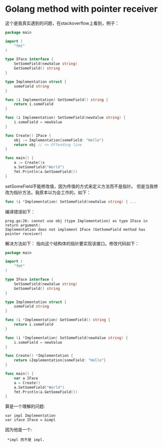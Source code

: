 # Golang method with pointer receiver
这个是我真实遇到的问题，在stackoverflow上看到，例子：
```go
package main

import (
    "fmt"
)

type IFace interface {
    SetSomeField(newValue string)
    GetSomeField() string
}

type Implementation struct {
    someField string
}

func (i Implementation) GetSomeField() string {
    return i.someField
}

func (i Implementation) SetSomeField(newValue string) {
    i.someField = newValue
}

func Create() IFace {
    obj := Implementation{someField: "Hello"}
    return obj // <= Offending line
}

func main() {
    a := Create()x
    a.SetSomeField("World")
    fmt.Println(a.GetSomeField())
}

```

setSomeField不能修改值，因为传值的方式来定义方法而不是指针。
但是当我修改为指针方法，我原本以为会工作的，如下：
```go
func (i *Implementation) SetSomeField(newValue string) { ...

```
编译错误如下：
```
prog.go:26: cannot use obj (type Implementation) as type IFace in return argument:
Implementation does not implement IFace (GetSomeField method has pointer receiver)
```
解决方法如下：
指向这个结构体的指针要实现该接口。修改代码如下：
```go
package main

import (
    "fmt"
)

type IFace interface {
    SetSomeField(newValue string)
    GetSomeField() string
}

type Implementation struct {
    someField string
}    

func (i *Implementation) GetSomeField() string {
    return i.someField
}

func (i *Implementation) SetSomeField(newValue string) {
    i.someField = newValue
}

func Create() *Implementation {
    return &Implementation{someField: "Hello"}
}

func main() {
    var a IFace
    a = Create()
    a.SetSomeField("World")
    fmt.Println(a.GetSomeField())
}

```
算是一个理解的问题:
```
var impl Implementation
var iface IFace = &impl
```
因为他是一个:
```
 *impl 而不是 impl.


```

